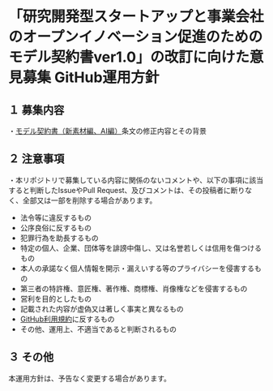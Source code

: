 # 「研究開発型スタートアップと事業会社のオープンイノベーション促進のためのモデル契約書ver1.0」の改訂に向けた意見募集 GitHub運用方針
## １ 募集内容

・[モデル契約書（新素材編、AI編）](https://www.jpo.go.jp/support/general/open-innovation-portal/index.html)条文の修正内容とその背景


## ２ 注意事項

・本リポジトリで募集している内容に関係のないコメントや、以下の事項に該当すると判断したIssueやPull Request、及びコメントは、その投稿者に断りなく、全部又は⼀部を削除する場合があります。

* 法令等に違反するもの
* 公序良俗に反するもの
* 犯罪行為を助長するもの
* 特定の個人、企業、団体等を誹謗中傷し、又は名誉若しくは信用を傷つけるもの
* 本人の承諾なく個人情報を開示・漏えいする等のプライバシーを侵害するもの
* 第三者の特許権、意匠権、著作権、商標権、肖像権などを侵害するもの
* 営利を目的としたもの
* 記載された内容が虚偽又は著しく事実と異なるもの
* [GitHub利用規約](https://docs.github.com/ja/github/site-policy/github-terms-of-service)に反するもの
* その他、運用上、不適当であると判断されるもの

## ３ その他

本運用方針は、予告なく変更する場合があります。
